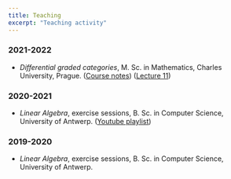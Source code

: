 ```yaml
---
title: Teaching
excerpt: "Teaching activity"
---
```


### 2021-2022

- *Differential graded categories*, M. Sc. in Mathematics, Charles University, Prague. ([Course notes](https://fgenovese1987.github.io/documents/notes/dg_course.pdf)) ([Lecture 11](https://www.youtube.com/watch?v=UN0qxFa67W0))

### 2020-2021

- *Linear Algebra*, exercise sessions, B. Sc. in Computer Science, University of Antwerp. ([Youtube playlist](https://www.youtube.com/playlist?list=PL2A-ORhYpumzEIooXGzr6wAFdhoddemK4))

### 2019-2020

- *Linear Algebra*, exercise sessions, B. Sc. in Computer Science, University of Antwerp.


